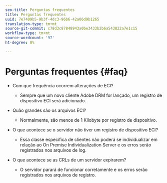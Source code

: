 ```yaml
---
seo-title: Perguntas frequentes
title: Perguntas frequentes
uuid: 7e7409b5-9b3f-4dc3-96b6-42a06d9b1265
translation-type: tm+mt
source-git-commit: c78d3c87848943a0be3433b2b6a543822a7e1c15
workflow-type: tm+mt
source-wordcount: '97'
ht-degree: 0%

---
```



# Perguntas frequentes {#faq}

* Com que frequência ocorrem alterações de ECI?
   * Sempre que um novo cliente Adobe DRM for lançado, um registro de dispositivo ECI será adicionado.

* Quão grandes são os arquivos ECI?
   * Normalmente, são menos de 1 Kilobyte por registro de dispositivo.

* O que acontece se o servidor não tiver um registro de dispositivo ECI?
   * Essa classe específica de clientes não poderá se individualizar em relação ao On Premise Individualization Server e os erros serão registrados nos arquivos de log.

* O que acontece se as CRLs de um servidor expirarem?
   * O servidor parará de funcionar corretamente e os erros serão registrados nos arquivos de registro.